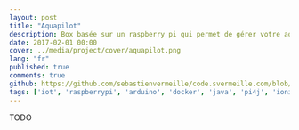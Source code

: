 ```yaml
---
layout: post
title: "Aquapilot"
description: Box basée sur un raspberry pi qui permet de gérer votre aquarium, système aquaponic ou hydorponic automatiquement.
date: 2017-02-01 00:00
cover: ../media/project/cover/aquapilot.png
lang: "fr"
published: true
comments: true
github: https://github.com/sebastienvermeille/code.svermeille.com/blob/master/src/content/Databases/desactiver-les-foreign-keys-sur-mariadb-ou-mysql.md
tags: ['iot', 'raspberrypi', 'arduino', 'docker', 'java', 'pi4j', 'ionic', 'firebase']
---
```


TODO